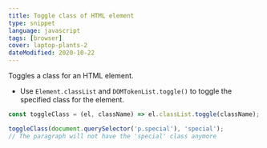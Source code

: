 ```yaml
---
title: Toggle class of HTML element
type: snippet
language: javascript
tags: [browser]
cover: laptop-plants-2
dateModified: 2020-10-22
---
```


Toggles a class for an HTML element.

- Use `Element.classList` and `DOMTokenList.toggle()` to toggle the specified class for the element.

```js
const toggleClass = (el, className) => el.classList.toggle(className);
```

```js
toggleClass(document.querySelector('p.special'), 'special');
// The paragraph will not have the 'special' class anymore
```
